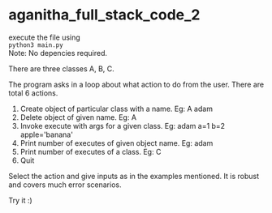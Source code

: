 # aganitha_full_stack_code_2

execute the file using <br>
`python3 main.py`<br>
Note: No depencies required.

There are three classes A, B, C.

The program asks in a loop about what action to do from the user.
There are total 6 actions.
1. Create object of particular class with a name. Eg: A adam
2. Delete object of given name. Eg: A
3. Invoke execute with args for a given class. Eg: adam a=1 b=2 apple='banana'
4. Print number of executes of given object name. Eg: adam
5. Print number of executes of a class. Eg: C
6. Quit

Select the action and give inputs as in the examples mentioned. It is robust and covers much error scenarios.

Try it :)